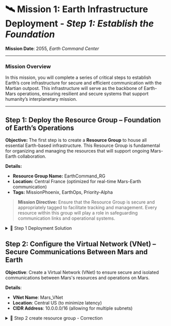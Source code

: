 # 🛰️ **Mission 1: Earth Infrastructure Deployment** - *Step 1: Establish the Foundation*

**Mission Date**: 2055, *Earth Command Center*

---

### **Mission Overview**

In this mission, you will complete a series of critical steps to establish Earth’s core infrastructure for secure and efficient communication with the Martian outpost. This infrastructure will serve as the backbone of Earth-Mars operations, ensuring resilient and secure systems that support humanity’s interplanetary mission.

---

## **Step 1: Deploy the Resource Group – Foundation of Earth’s Operations**

**Objective:** The first step is to create a **Resource Group** to house all essential Earth-based infrastructure. This Resource Group is fundamental for organizing and managing the resources that will support ongoing Mars-Earth collaboration.

**Details:**
- **Resource Group Name:** EarthCommand_RG
- **Location:** Central France (optimized for real-time Mars-Earth communication)
- **Tags:** MissionPhoenix, EarthOps, Priority-Alpha

> **Mission Directive:** Ensure that the Resource Group is secure and appropriately tagged to facilitate tracking and management. Every resource within this group will play a role in safeguarding communication links and operational systems.

<details>
  <summary>🚀 Step 1 Deployment Solution</summary>

  1. **Authenticate to Azure CLI:**
     Begin by establishing a secure session with Azure:
     ```bash
     az login
     ```

  2. **Retrieve the Subcription id** Use the Azure CLI to deploy your Resource Group:
     ```bash
    az account set --subscription "The SUBCRIPTION ID FROM CGI"
     ```

</details>

## Step 2: Configure the Virtual Network (VNet) – Secure Communications Between Mars and Earth
**Objective**: Create a Virtual Network (VNet) to ensure secure and isolated communications between Mars's resources and operations on Mars.

**Details**:
- **VNet Name**: Mars_VNet
- **Location**: Central US (to minimize latency)
- **CIDR Address**: 10.0.0.0/16 (allowing for multiple subnets)

<details>
  <summary>🚀 Step 2 create resource group - Correction</summary>
  
  1. **Ensure the provider** 
    ```hcl
    provider "azurerm" {
      features {}
      subscription_id = "xxxxxxx"
    }
    ```

  2. **Create the resource group**
  ```hcl
  resource "azurerm_resource_group" "Mars_command_rg" {
    name     = "MarsCommand_RG"
    location = "Central US"
    tags = {
      Mission = "Phoenix"
      Priority = "Alpha"
    }
  }
  ```
<details>


## Step 3: Configure the Virtual Network (VNet) – Secure Communications Between Earth and Mars
**Objective**: Create a Virtual Network (VNet) to ensure secure and isolated communications between Earth's resources and operations on Mars.

**Details**:
- **VNet Name**: EarthMars_VNet
- **Location**: Central US (to minimize latency)
- **CIDR Address**: 10.0.0.0/16 (allowing for multiple subnets)


<details>
  <summary>🌍 Step 3 create virtual network - Correction</summary>

  1. **Create the Virtual Network**

  ```hcl
  resource "azurerm_virtual_network" "earth_mars_vnet" {
    name                = "EarthMars_VNet"
    location            = azurerm_resource_group.Earth_command_rg.location
    resource_group_name = azurerm_resource_group.Earth_command_rg.name
    address_space       = ["10.0.0.0/16"]
  }
  ```

<details>


## Step 4: Implement Security Rules – Protecting Traffic with Network Security Groups (NSGs)
**Objective**: Establish Network Security Groups (NSGs) to control inbound and outbound traffic for your resources, enhancing the security of Earth-Mars communications.

**Details**:
- **NSG Name**: EarthMars_NSG
- **Associated VNet**: EarthMars_VNet
- **Inbound Security Rules**:
  - Allow SSH access from Earth Command Center (IP range: 203.0.113.0/24)
  - Allow RDP access from authorized personnel (IP range: 203.0.113.0/24)
- **Outbound Security Rules**:
  - Allow all outbound traffic to enable communication with Martian resources.
  - Deny all other outbound traffic by default.

<details>
  <summary>🔒 Step 4 create network security group and rules - Correction</summary>

  1. **Create the Network Security Group**
    ```hcl
    resource "azurerm_network_security_group" "earth_mars_nsg" {
      name                = "EarthMars_NSG"
      location            = azurerm_resource_group.earth_command_rg.location
      resource_group_name = azurerm_resource_group.earth_command_rg.name
    }
    ```

  2. **Inbound Rule - Allow SSH**
    ```hcl
    resource "azurerm_network_security_rule" "allow_ssh" {
      name                        = "Allow-SSH"
      priority                    = 100
      direction                   = "Inbound"
      access                      = "Allow"
      protocol                    = "Tcp"
      source_port_range           = "*"
      destination_port_range      = "22"
      source_address_prefix       = "203.0.113.0/24"
      destination_address_prefix  = "*"
      network_security_group_name = azurerm_network_security_group.earth_mars_nsg.name
      resource_group_name         = azurerm_resource_group.earth_command_rg.name
    }
    ```

  3. **Inbound Rule - Allow RDP**
    ```hcl
    resource "azurerm_network_security_rule" "allow_rdp" {
      name                        = "Allow-RDP"
      priority                    = 110
      direction                   = "Inbound"
      access                      = "Allow"
      protocol                    = "Tcp"
      source_port_range           = "*"
      destination_port_range      = "3389"
      source_address_prefix       = "203.0.113.0/24"
      destination_address_prefix  = "*"
      network_security_group_name = azurerm_network_security_group.earth_mars_nsg.name
      resource_group_name         = azurerm_resource_group.earth_command_rg.name
    }
    ```

  4. **Outbound Rule - Allow All Outbound**
    ```hcl
    resource "azurerm_network_security_rule" "allow_all_outbound" {
      name                        = "Allow-All-Outbound"
      priority                    = 100
      direction                   = "Outbound"
      access                      = "Allow"
      protocol                    = "*"
      source_port_range           = "*"
      destination_port_range      = "*"
      source_address_prefix       = "*"
      destination_address_prefix  = "*"
      network_security_group_name = azurerm_network_security_group.earth_mars_nsg.name
      resource_group_name         = azurerm_resource_group.earth_command_rg.name
    }
    ```

</details>

## Step 5: Establish a Secure Network Infrastructure
**Objective**: Set up a secure network infrastructure to facilitate communication between Earth and Mars.

**Details**:
- **Network Name**: MarsComm_Network
- **Address Space**: Define the IP address range (e.g., 10.1.0.0/16).
- **Subnets**: Create subnets for different purposes (e.g., public and private subnets).

<details>
  <summary>🌐 Step 5 define secure network infrastructure - Correction</summary>

  1. **Create the Virtual Network**
    ```hcl
    resource "azurerm_virtual_network" "mars_comm_network" {
      name                = "MarsComm_Network"
      location            = azurerm_resource_group.earth_command_rg.location
      resource_group_name = azurerm_resource_group.earth_command_rg.name
      address_space       = ["10.1.0.0/16"]
    }
    ```

  2. **Create the Public Subnet**
    ```hcl
    resource "azurerm_subnet" "public_subnet" {
      name                 = "PublicSubnet"
      resource_group_name  = azurerm_resource_group.earth_command_rg.name
      virtual_network_name = azurerm_virtual_network.mars_comm_network.name
      address_prefixes     = ["10.1.1.0/24"]
    }
    ```

  3. **Create the Private Subnet**
    ```hcl
    resource "azurerm_subnet" "private_subnet" {
      name                 = "PrivateSubnet"
      resource_group_name  = azurerm_resource_group.earth_command_rg.name
      virtual_network_name = azurerm_virtual_network.mars_comm_network.name
      address_prefixes     = ["10.1.2.0/24"]
    }
    ```

</details>
